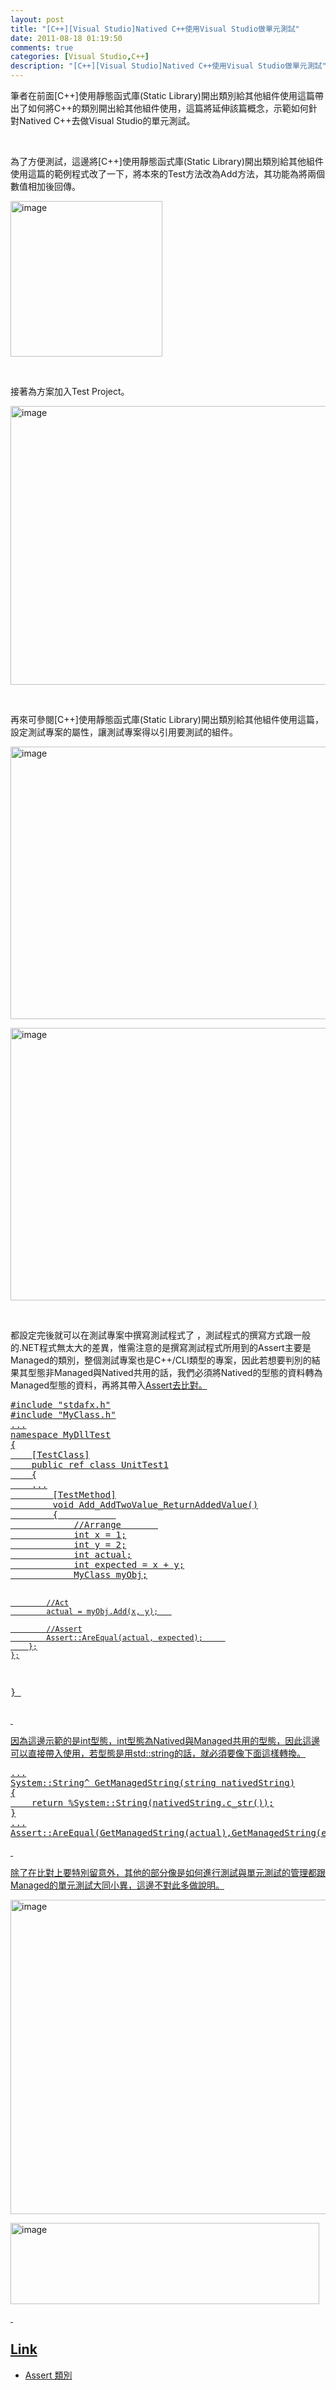 ```yaml
---
layout: post
title: "[C++][Visual Studio]Natived C++使用Visual Studio做單元測試"
date: 2011-08-18 01:19:50
comments: true
categories: [Visual Studio,C++]
description: "[C++][Visual Studio]Natived C++使用Visual Studio做單元測試"
---
```

<p>
	筆者在前面[C++]使用靜態函式庫(Static Library)開出類別給其他組件使用這篇帶出了如何將C++的類別開出給其他組件使用，這篇將延伸該篇概念，示範如何針對Natived C++去做Visual Studio的單元測試。</p>
<p>
	 </p>
<p>
	為了方便測試，這邊將[C++]使用靜態函式庫(Static Library)開出類別給其他組件使用這篇的範例程式改了一下，將本來的Test方法改為Add方法，其功能為將兩個數值相加後回傳。</p>
<p>
	<img alt="image" border="0" height="249" src="\images\posts\33415\image_thumb.png" style="border-right-width: 0px; border-top-width: 0px; border-bottom-width: 0px; border-left-width: 0px" width="243" /></p>
<p>
	 </p>
<p>
	接著為方案加入Test Project。</p>
<p>
	<img alt="image" border="0" height="446" src="\images\posts\33415\image_thumb_1.png" style="border-right-width: 0px; border-top-width: 0px; border-bottom-width: 0px; border-left-width: 0px" width="644" /></p>
<p>
	 </p>
<p>
	再來可參閱[C++]使用靜態函式庫(Static Library)開出類別給其他組件使用這篇，設定測試專案的屬性，讓測試專案得以引用要測試的組件。</p>
<p>
	<img alt="image" border="0" height="436" src="\images\posts\33415\image_thumb_2.png" style="border-right-width: 0px; border-top-width: 0px; border-bottom-width: 0px; border-left-width: 0px" width="644" /></p>
<p>
	<img alt="image" border="0" height="436" src="\images\posts\33415\image_thumb_3.png" style="border-right-width: 0px; border-top-width: 0px; border-bottom-width: 0px; border-left-width: 0px" width="644" /></p>
<p>
	 </p>
<p>
	都設定完後就可以在測試專案中撰寫測試程式了 ，測試程式的撰寫方式跟一般的.NET程式無太大的差異，惟需注意的是撰寫測試程式所用到的Assert</a>主要是Managed的類別，整個測試專案也是C++/CLI類型的專案，因此若想要判別的結果其型態非Managed與Natived共用的話，我們必須將Natived的型態的資料轉為Managed型態的資料，再將其帶入<a href="http://msdn.microsoft.com/zh-tw/library/microsoft.visualstudio.testtools.unittesting.assert(VS.80).aspx" target="_blank">Assert去比對。</p>
<div class="wlWriterSmartContent" id="scid:812469c5-0cb0-4c63-8c15-c81123a09de7:8e9985d8-eadf-4f9f-a98f-d134cd27dc88" style="padding-bottom: 0px; margin: 0px; padding-left: 0px; padding-right: 0px; display: inline; float: none; padding-top: 0px">
	<pre class="c" name="code">
#include "stdafx.h"
#include "MyClass.h"
...
namespace MyDllTest
{
	[TestClass]
	public ref class UnitTest1
	{
	...
		[TestMethod]
		void Add_AddTwoValue_ReturnAddedValue()
		{			
			//Arrange		
			int x = 1;
			int y = 2;
			int actual;
			int expected = x + y;
			MyClass myObj;
			
			//Act
			actual = myObj.Add(x, y);	

			//Assert
			Assert::AreEqual(actual, expected);		
		};
	};
}
</pre>
</div>
<p>
	 </p>
<p>
	因為這邊示範的是int型態，int型態為Natived與Managed共用的型態，因此這邊可以直接帶入使用，若型態是用std::string的話，就必須要像下面這樣轉換。</p>
<div class="wlWriterSmartContent" id="scid:812469c5-0cb0-4c63-8c15-c81123a09de7:4068c118-b9ac-4101-a4ee-3ded94b3e791" style="padding-bottom: 0px; margin: 0px; padding-left: 0px; padding-right: 0px; display: inline; float: none; padding-top: 0px">
	<pre class="c" name="code">
...
System::String^ GetManagedString(string nativedString)
{
	return %System::String(nativedString.c_str());
}
...
Assert::AreEqual(GetManagedString(actual),GetManagedString(expected));</pre>
</div>
<p>
	 </p>
<p>
	除了在比對上要特別留意外，其他的部分像是如何進行測試與單元測試的管理都跟Managed的單元測試大同小異，這邊不對此多做說明。</p>
<p>
	<img alt="image" border="0" height="503" src="\images\posts\33415\image_thumb_6.png" style="border-right-width: 0px; border-top-width: 0px; border-bottom-width: 0px; border-left-width: 0px" width="580" /></p>
<p>
	<img alt="image" border="0" height="130" src="\images\posts\33415\image_thumb_7.png" style="border-right-width: 0px; border-top-width: 0px; border-bottom-width: 0px; border-left-width: 0px" width="494" /></p>
<p>
	 </p>
<h2>
	Link</h2>
<ul>
	<li>
		Assert 類別</li>
</ul>
